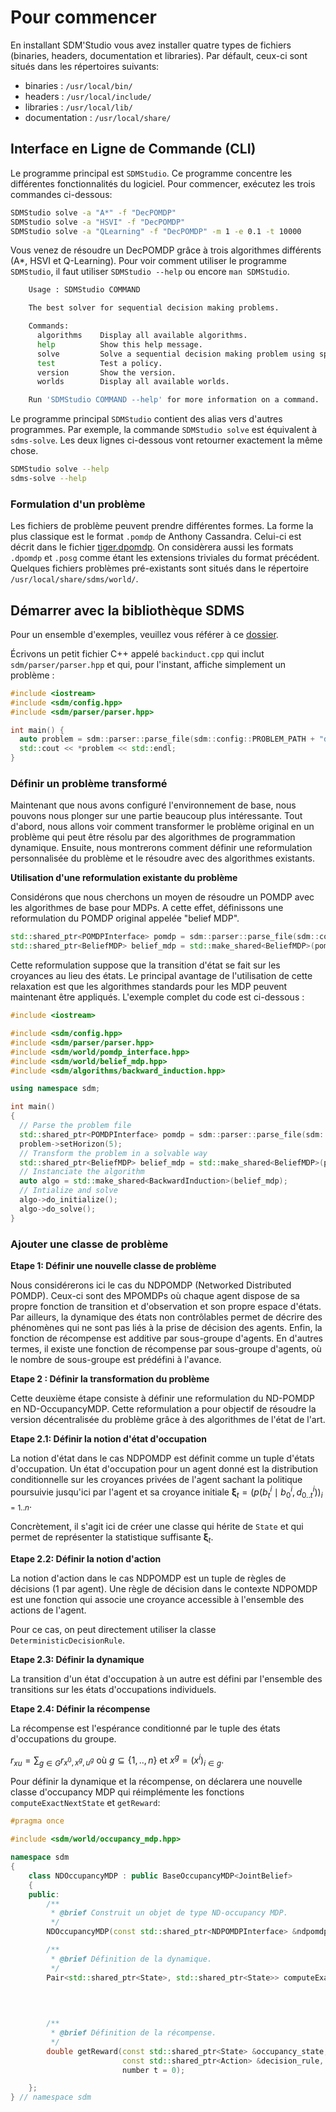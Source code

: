 # Pour commencer 

En installant SDM'Studio vous avez installer quatre types de fichiers (binaries, headers, documentation et libraries). Par défault, ceux-ci sont situés dans les répertoires suivants:
- binaries : `/usr/local/bin/` 
- headers : `/usr/local/include/` 
- libraries : `/usr/local/lib/` 
- documentation : `/usr/local/share/` 

## Interface en Ligne de Commande (CLI)

Le programme principal est ``SDMStudio``. Ce programme concentre les différentes fonctionnalités du logiciel. Pour commencer, exécutez les trois commandes ci-dessous: 

```bash 
SDMStudio solve -a "A*" -f "DecPOMDP" 
SDMStudio solve -a "HSVI" -f "DecPOMDP" 
SDMStudio solve -a "QLearning" -f "DecPOMDP" -m 1 -e 0.1 -t 10000
```

Vous venez de résoudre un DecPOMDP grâce à trois algorithmes différents (A*, HSVI et Q-Learning). Pour voir comment utiliser le programme `SDMStudio`, il faut utiliser ``SDMStudio --help`` ou encore `man SDMStudio`.

```bash
    Usage : SDMStudio COMMAND

    The best solver for sequential decision making problems.

    Commands:
      algorithms	Display all available algorithms.
      help			Show this help message.
      solve			Solve a sequential decision making problem using specified algorithm.
      test			Test a policy.
      version		Show the version.
      worlds		Display all available worlds.

    Run 'SDMStudio COMMAND --help' for more information on a command.
```

Le programme principal `SDMStudio` contient des alias vers d'autres programmes. Par exemple, la commande ``SDMStudio solve`` est équivalent à ``sdms-solve``. Les deux lignes ci-dessous vont retourner exactement la même chose.

```bash
SDMStudio solve --help
sdms-solve --help
```

### Formulation d'un problème 

Les fichiers de problème peuvent prendre différentes formes. La forme la plus classique est le format `.pomdp` de Anthony Cassandra. Celui-ci est décrit dans le fichier [tiger.dpomdp](/tiger.txt). On considèrera aussi les formats `.dpomdp` et `.posg` comme étant les extensions triviales du format précédent. Quelques fichiers problèmes pré-existants sont situés dans le répertoire `/usr/local/share/sdms/world/`. 

## Démarrer avec la bibliothèque SDMS

Pour un ensemble d'exemples, veuillez vous référer à ce [dossier](https://gitlab.inria.fr/chroma1/plasma/sdms/-/tree/main/src/examples).

Écrivons un petit fichier C++ appelé `backinduct.cpp` qui inclut `sdm/parser/parser.hpp` et qui, pour l'instant, affiche simplement un problème :

```cpp
#include <iostream>
#include <sdm/config.hpp>
#include <sdm/parser/parser.hpp>

int main() {
  auto problem = sdm::parser::parse_file(sdm::config::PROBLEM_PATH + "dpomdp/mabc.dpomdp");
  std::cout << *problem << std::endl;
} 
```

### Définir un problème transformé

Maintenant que nous avons configuré l'environnement de base, nous pouvons nous plonger sur une partie beaucoup plus intéressante. Tout d'abord, nous allons voir comment transformer le problème original en un problème qui peut être résolu par des algorithmes de programmation dynamique. Ensuite, nous montrerons comment définir une reformulation personnalisée du problème et le résoudre avec des algorithmes existants.

**Utilisation d'une reformulation existante du problème**

Considérons que nous cherchons un moyen de résoudre un POMDP avec les algorithmes de base pour MDPs. A cette effet, définissons une reformulation du POMDP original appelée "belief MDP". 

```cpp
std::shared_ptr<POMDPInterface> pomdp = sdm::parser::parse_file(sdm::config::PROBLEM_PATH + "dpomdp/mabc.dpomdp") ;
std::shared_ptr<BeliefMDP> belief_mdp = std::make_shared<BeliefMDP>(pomdp) ;
```

Cette reformulation suppose que la transition d'état se fait sur les croyances au lieu des états. Le principal avantage de l'utilisation de cette relaxation est que les algorithmes standards pour les MDP peuvent maintenant être appliqués. L'exemple complet du code est ci-dessous : 


```cpp
#include <iostream>

#include <sdm/config.hpp>
#include <sdm/parser/parser.hpp>
#include <sdm/world/pomdp_interface.hpp>
#include <sdm/world/belief_mdp.hpp>
#include <sdm/algorithms/backward_induction.hpp>

using namespace sdm;

int main()
{
  // Parse the problem file 
  std::shared_ptr<POMDPInterface> pomdp = sdm::parser::parse_file(sdm::config::PROBLEM_PATH + "pomdp/tiger.pomdp");
  problem->setHorizon(5);
  // Transform the problem in a solvable way 
  std::shared_ptr<BeliefMDP> belief_mdp = std::make_shared<BeliefMDP>(pomdp);
  // Instanciate the algorithm
  auto algo = std::make_shared<BackwardInduction>(belief_mdp);
  // Intialize and solve
  algo->do_initialize();
  algo->do_solve();
} 
```


### Ajouter une classe de problème

<!-- 
**Etape 1: Définir le problème théorique**

Nous considérerons ici l'exemple des MPOMDP hiérarchiques. Ceux-ci sont des MPOMDPs particuliers dans lesquels nous considérons une hiérarchie entre les agents. Formellement, cela se définit par le fait que l'observation de l'agent $i \in \{ 1, .., N\}$ est l'union des observations de ses subordonnés. Récursivement, on a $\hat{o}^i = (o^{i-1}, o^i)$.


**Etape 2: Définir la notion d'état**

La notion d'état dans le cas MPOMDP hiérarchique est la même que dans le cas classique. Il n'y a pas de changements à faire.


**Etape 3: Définir la notion d'action**

La notion d'action dans le cas hiérarchique est la même que dans le cas classique. Il n'y a pas de changements à faire.


**Etape 4: Définir le problème**

Nous pouvons maintenant définir notre problème : le **MPOMDP hierarchique**. Pour être conforme à la plateforme, cette classe devra implémenter les méthodes définies par l'interface `MPOMDPInterface`.

Nous créons donc le fichier `hierarchical_mpomdp.hpp` qui contient la définition de la classe `HierarchicalMPOMDP`. Pour nous simplifier la tâche, nous faisons hériter cette classe `TransformedProblem`. Cela permettra d'automatiser les accesseurs vers les fonctions de base du MPOMDP et, ainsi, nous n'aurons qu'à nous soucier des méthodes qui en sont différentes (`getObservationSpace`, `getReachableObservations` et `getObservationProbability`).

La définition de la classe devrait ressembler à quelquechose comme ça:
```cpp
class HierarchicalMPOMDP : public TransformedMPOMDP
{
public:
    HierarchicalMPOMDP(const std::shared_ptr<MPOMDPInterface> &mpomdp); 
    std::shared_ptr<Space> getObservationSpace(number t) const;
    std::shared_ptr<Space> getObservationSpace(number agent_id, number t) const;
    std::set<std::shared_ptr<Observation>> getReachableObservations(const std::shared_ptr<State> &state, const std::shared_ptr<Action> &action, const std::shared_ptr<State> &next_state, number t) const;
    double getObservationProbability(const std::shared_ptr<State> &state, const std::shared_ptr<Action> &action, const std::shared_ptr<State> &next_state,      const std::shared_ptr<Observation> &observation, number t) const;

};
``` -->


**Etape 1: Définir une nouvelle classe de problème**

Nous considérerons ici le cas du NDPOMDP (Networked Distributed POMDP). Ceux-ci sont des MPOMDPs où chaque agent dispose de sa propre fonction de transition et d'observation et son propre espace d'états. Par ailleurs, la dynamique des états non contrôlables permet de décrire des phénomènes qui ne sont pas liés à la prise de décision des agents. Enfin, la fonction de récompense est additive par sous-groupe d'agents. En d'autres termes, il existe une fonction de récompense par sous-groupe d'agents, où le nombre de sous-groupe est prédéfini à l'avance.  

<!-- Ceux-ci sont des MPOMDPs particuliers dans lesquels nous hiérarchie entre les agents. Formellement, cela se définit par le fait que l'observation de l'agent $i \in \{ 1, .., N\}$ est l'union des observations de ses subordonnés. Récursivement, on a $\hat{o}^i = (o^{i-1}, o^i)$. -->



**Etape 2 : Définir la transformation du problème**

Cette deuxième étape consiste à définir une reformulation du ND-POMDP en ND-OccupancyMDP. Cette reformulation a pour objectif de résoudre la version décentralisée du problème grâce à des algorithmes de l'état de l'art.

**Etape 2.1: Définir la notion d'état d'occupation**

La notion d'état dans le cas NDPOMDP est définit comme un tuple d'états d'occupation. Un état d'occupation pour un agent donné est la distribution conditionnelle sur les croyances privées de l'agent sachant la politique poursuivie jusqu'ici par l'agent et sa croyance initiale $\mathbf{\xi}_t =  \left(p\left( b^i_t \mid b^i_0, d^i_{0..t} \right)\right)_{i=1..n}$.

Concrètement, il s'agit ici de créer une classe qui hérite de `State` et qui permet de représenter la statistique suffisante  $\mathbf{\xi}_t$. 

**Etape 2.2: Définir la notion d'action**

La notion d'action dans le cas NDPOMDP est un tuple de règles de décisions (1 par agent). Une règle de décision dans le contexte NDPOMDP est une fonction qui associe une croyance accessible à l'ensemble des actions de l'agent.

Pour ce cas, on peut directement utiliser la classe `DeterministicDecisionRule`.

**Etape 2.3: Définir la dynamique**

La transition d'un état d'occupation à un autre est défini par l'ensemble des transitions sur les états d'occupations individuels.


**Etape 2.4: Définir la récompense**

La récompense est l'espérance conditionné par le tuple des états d'occupations du groupe.

$r_{xu} = \sum_{g \in G} r_{x^0, x^g, u^g}$ où $g \subseteq \{1,.., n\}$ et $x^g = (x^i)_{i \in g}$.


Pour définir la dynamique et la récompense, on déclarera une nouvelle classe d'occupancy MDP qui réimplémente les fonctions `computeExactNextState` et `getReward`:

```cpp
#pragma once

#include <sdm/world/occupancy_mdp.hpp>

namespace sdm
{
    class NDOccupancyMDP : public BaseOccupancyMDP<JointBelief>
    {
    public:
        /**
         * @brief Construit un objet de type ND-occupancy MDP. 
         */
        NDOccupancyMDP(const std::shared_ptr<NDPOMDPInterface> &ndpomdp, number memory = -1, bool compression = true, bool store_states = true, bool store_actions = true, int batch_size = 0);

        /**
         * @brief Définition de la dynamique.
         */
        Pair<std::shared_ptr<State>, std::shared_ptr<State>> computeExactNextState(const std::shared_ptr<State> &occupancy_state,
                                                                                   const std::shared_ptr<Action> &decision_rule,
                                                                                   const std::shared_ptr<Observation> &observation,
                                                                                   number t = 0);

        /**
         * @brief Définition de la récompense.
         */
        double getReward(const std::shared_ptr<State> &occupancy_state, 
                         const std::shared_ptr<Action> &decision_rule, 
                         number t = 0);

    };
} // namespace sdm
```

<!-- La récompense dans le cas NDPOMDP est le produit des dynamiques de chaque agent. La dynamique d'un agent est une probabilité de distribution sur les états locaux de l'agent étant donné son état local précédent et son action. -->





<!-- **Etape 4: Définir le problème**

Nous pouvons maintenant définir notre problème : le **MPOMDP hierarchique**. Pour être conforme à la plateforme, cette classe devra implémenter les méthodes définies par l'interface `MPOMDPInterface`.

Nous créons donc le fichier `hierarchical_mpomdp.hpp` qui contient la définition de la classe `HierarchicalMPOMDP`. Pour nous simplifier la tâche, nous faisons hériter cette classe `TransformedProblem`. Cela permettra d'automatiser les accesseurs vers les fonctions de base du MPOMDP et, ainsi, nous n'aurons qu'à nous soucier des méthodes qui en sont différentes (`getObservationSpace`, `getReachableObservations` et `getObservationProbability`).

La définition de la classe devrait ressembler à quelquechose comme ça:
```cpp
class HierarchicalMPOMDP : public TransformedMPOMDP
{
public:
    HierarchicalMPOMDP(const std::shared_ptr<MPOMDPInterface> &mpomdp); 
    std::shared_ptr<Space> getObservationSpace(number t) const;
    std::shared_ptr<Space> getObservationSpace(number agent_id, number t) const;
    std::set<std::shared_ptr<Observation>> getReachableObservations(const std::shared_ptr<State> &state, const std::shared_ptr<Action> &action, const std::shared_ptr<State> &next_state, number t) const;
    double getObservationProbability(const std::shared_ptr<State> &state, const std::shared_ptr<Action> &action, const std::shared_ptr<State> &next_state,      const std::shared_ptr<Observation> &observation, number t) const;

};
``` -->

<!-- 
**Etape 3 : Utiliser les propriétés du problème pour optimiser**

**Etape 3.1: Définir la notion d'état d'occupation**

La notion d'état d'occupation dans le cas hiérarchique est la même que dans le cas classique. Il n'y a pas de changements à faire.

**Etape 3.2: Définir la notion d'état**

La notion d'état dans le cas hiérarchique est la même que dans le cas classique. Il n'y a pas de changements à faire.


**Etape 3.2: Définir la notion d'action**

La notion d'action dans le cas hiérarchique est la même que dans le cas classique. Il n'y a pas de changements à faire. -->


<!-- 
## Deploy and run long experiments

Your algorithm is ready to be used. The project can be build correctly using CMake. Your main program seems to do what you want but your computer is too slow to solve such a difficult problem in acceptable time.
The solution is to deploy SDMS on a server. To this purpose, we provide a Dockerfile to easily deploy SDMS on a server and execute the code.

### Procedure

1. Copy the code to the server
2. On the server, go to ``/path/to/sdms``
3. Build the image yourself

```bash
docker build --rm -t sdms:v1.0 .
```

4. Instanciate a container and run your experiment

```bash
docker run -d sdms:v1.0 SMDStudio solve [ARG...]
```

::: warning
The default ``Dockerfile`` build an image containing PyTorch for CPU. You can pass ``LIBTORCH_URL=<path/to/libtorch-xxxxx.zip`` argument to specify a different configuration of PyTorch and use, for instance, pytorch for GPU 10.2.
::: -->
